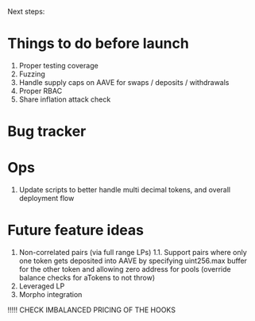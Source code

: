 Next steps:

# Things to do before launch

1. Proper testing coverage
2. Fuzzing
3. Handle supply caps on AAVE for swaps / deposits / withdrawals
4. Proper RBAC
5. Share inflation attack check

# Bug tracker

# Ops

1. Update scripts to better handle multi decimal tokens, and overall deployment flow

# Future feature ideas

1. Non-correlated pairs (via full range LPs)
1.1. Support pairs where only one token gets deposited into AAVE by specifying uint256.max buffer for the other token and allowing zero address for pools (override balance checks for aTokens to not throw)
2. Leveraged LP
3. Morpho integration


!!!!!
CHECK IMBALANCED PRICING OF THE HOOKS